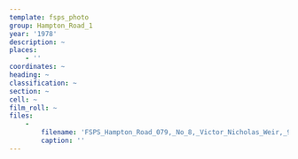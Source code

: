 ```yaml
---
template: fsps_photo
group: Hampton_Road_1
year: '1978'
description: ~
places:
    - ''
coordinates: ~
heading: ~
classification: ~
section: ~
cell: ~
film_roll: ~
files:
    -
        filename: 'FSPS_Hampton_Road_079,_No_8,_Victor_Nicholas_Weir,_9-1-A,_1978.png'
        caption: ''
---
```

